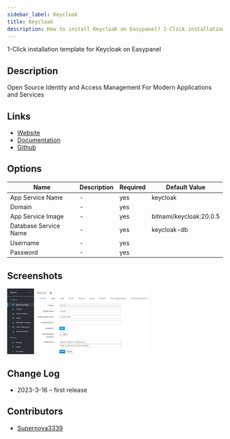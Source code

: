 ```yaml
---
sidebar_label: Keycloak
title: Keycloak
description: How to install Keycloak on Easypanel? 1-Click installation template for Keycloak on Easypanel
---
```


<!-- generated -->

1-Click installation template for Keycloak on Easypanel

## Description

Open Source Identity and Access Management For Modern Applications and Services

## Links

- [Website](https://www.keycloak.org)
- [Documentation](https://www.keycloak.org/documentation)
- [Github](https://github.com/keycloak/keycloak)

## Options

Name | Description | Required | Default Value
-|-|-|-
App Service Name | - | yes | keycloak
Domain | - | yes | 
App Service Image | - | yes | bitnami/keycloak:20.0.5
Database Service Name | - | yes | keycloak-db
Username | - | yes | 
Password | - | yes | 

## Screenshots

![Keycloak Screenshot](./assets/screenshot.png)

## Change Log

- 2023-3-16 – first release

## Contributors

- [Supernova3339](https://github.com/Supernova3339)
